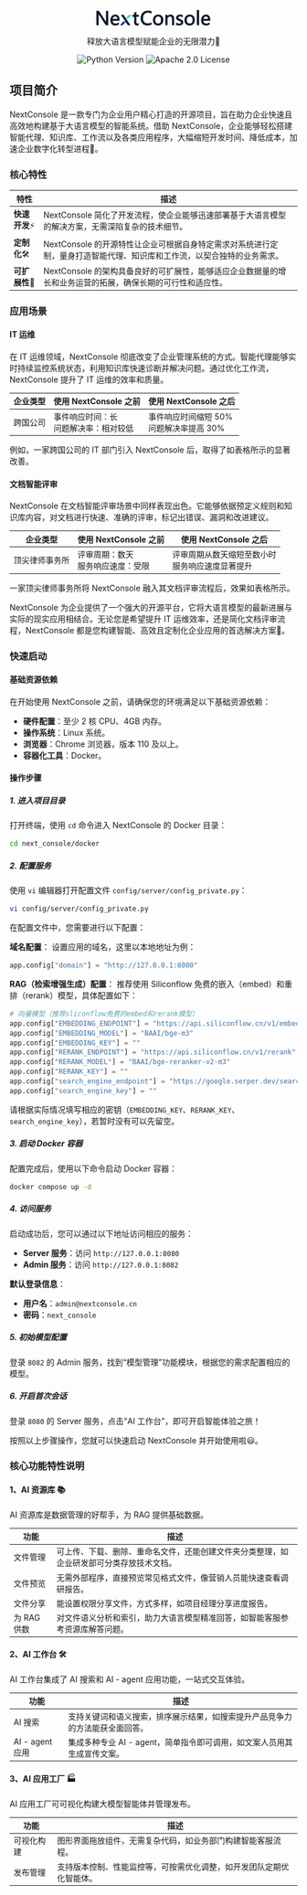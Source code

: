 
<p align="center">
  <img src="docs/logo_text.svg" width="200" alt="NextConsole Logo">
  <p align="center">释放大语言模型赋能企业的无限潜力💪</p>
  <p align="center">
    <img src="https://img.shields.io/badge/Python-3.10%2B-blue" alt="Python Version">
    <img src="https://img.shields.io/badge/License-Apache%202.0-blue.svg" alt="Apache 2.0 License">
  </p>
</p>
 
## 项目简介
NextConsole 是一款专门为企业用户精心打造的开源项目，旨在助力企业快速且高效地构建基于大语言模型的智能系统。借助 NextConsole，企业能够轻松搭建智能代理、知识库、工作流以及各类应用程序，大幅缩短开发时间、降低成本，加速企业数字化转型进程🚀。

### 核心特性
| 特性 | 描述 |
| ---- | ---- |
| **快速开发**⚡ | NextConsole 简化了开发流程，使企业能够迅速部署基于大语言模型的解决方案，无需深陷复杂的技术细节。 |
| **定制化**🛠️ | NextConsole 的开源特性让企业可根据自身特定需求对系统进行定制，量身打造智能代理、知识库和工作流，以契合独特的业务需求。 |
| **可扩展性**🔀 | NextConsole 的架构具备良好的可扩展性，能够适应企业数据量的增长和业务运营的拓展，确保长期的可行性和适应性。 |

### 应用场景

#### IT 运维
在 IT 运维领域，NextConsole 彻底改变了企业管理系统的方式。智能代理能够实时持续监控系统状态，利用知识库快速诊断并解决问题。通过优化工作流，NextConsole 提升了 IT 运维的效率和质量。

| 企业类型 | 使用 NextConsole 之前 | 使用 NextConsole 之后 |
| ---- | ---- | ---- |
| 跨国公司 | 事件响应时间：长 <br> 问题解决率：相对较低 | 事件响应时间缩短 50% <br> 问题解决率提高 30% |

例如，一家跨国公司的 IT 部门引入 NextConsole 后，取得了如表格所示的显著改善。

#### 文档智能评审
NextConsole 在文档智能评审场景中同样表现出色。它能够依据预定义规则和知识库内容，对文档进行快速、准确的评审，标记出错误、漏洞和改进建议。

| 企业类型 | 使用 NextConsole 之前 | 使用 NextConsole 之后 |
| ---- | ---- | ---- |
| 顶尖律师事务所 | 评审周期：数天 <br> 服务响应速度：受限 | 评审周期从数天缩短至数小时 <br> 服务响应速度显著提升 |

一家顶尖律师事务所将 NextConsole 融入其文档评审流程后，效果如表格所示。

NextConsole 为企业提供了一个强大的开源平台，它将大语言模型的最新进展与实际的现实应用相结合。无论您是希望提升 IT 运维效率，还是简化文档评审流程，NextConsole 都是您构建智能、高效且定制化企业应用的首选解决方案🌟。

### 快速启动

#### 基础资源依赖
在开始使用 NextConsole 之前，请确保您的环境满足以下基础资源依赖：
- **硬件配置**：至少 2 核 CPU、4GB 内存。
- **操作系统**：Linux 系统。
- **浏览器**：Chrome 浏览器，版本 110 及以上。
- **容器化工具**：Docker。

#### 操作步骤

##### 1. 进入项目目录
打开终端，使用 `cd` 命令进入 NextConsole 的 Docker 目录：
```bash
cd next_console/docker
```

##### 2. 配置服务
使用 `vi` 编辑器打开配置文件 `config/server/config_private.py`：
```bash
vi config/server/config_private.py
```
在配置文件中，您需要进行以下配置：

**域名配置**：
设置应用的域名，这里以本地地址为例：
```python
app.config["domain"] = "http://127.0.0.1:8080"
```

**RAG（检索增强生成）配置**：
推荐使用 Siliconflow 免费的嵌入（embed）和重排（rerank）模型，具体配置如下：
```python
# 向量模型（推荐sliconflow免费的embed和rerank模型）
app.config["EMBEDDING_ENDPOINT"] = "https://api.siliconflow.cn/v1/embeddings"
app.config["EMBEDDING_MODEL"] = "BAAI/bge-m3"
app.config["EMBEDDING_KEY"] = ""
app.config["RERANK_ENDPOINT"] = "https://api.siliconflow.cn/v1/rerank"
app.config["RERANK_MODEL"] = "BAAI/bge-reranker-v2-m3"
app.config["RERANK_KEY"] = ""
app.config["search_engine_endpoint"] = "https://google.serper.dev/search"
app.config["search_engine_key"] = ""
```
请根据实际情况填写相应的密钥（`EMBEDDING_KEY`、`RERANK_KEY`、`search_engine_key`），若暂时没有可以先留空。

##### 3. 启动 Docker 容器
配置完成后，使用以下命令启动 Docker 容器：
```bash
docker compose up -d
```

##### 4. 访问服务
启动成功后，您可以通过以下地址访问相应的服务：
- **Server 服务**：访问 `http://127.0.0.1:8080`
- **Admin 服务**：访问 `http://127.0.0.1:8082`

**默认登录信息**：
- **用户名**：`admin@nextconsole.cn`
- **密码**：`next_console`

##### 5. 初始模型配置
登录 `8082` 的 Admin 服务，找到“模型管理”功能模块，根据您的需求配置相应的模型。

##### 6. 开启首次会话
登录 `8080` 的 Server 服务，点击“AI 工作台”，即可开启智能体验之旅！

按照以上步骤操作，您就可以快速启动 NextConsole 并开始使用啦😃。

### 核心功能特性说明

#### 1、AI 资源库 📚
AI 资源库是数据管理的好帮手，为 RAG 提供基础数据。

|功能|描述|
| ---- | ---- |
|文件管理|可上传、下载、删除、重命名文件，还能创建文件夹分类整理，如企业研发部可分类存放技术文档。|
|文件预览|无需外部程序，直接预览常见格式文件，像营销人员能快速查看调研报告。|
|文件分享|能设置权限分享文件，方式多样，如项目经理分享进度报告。|
|为 RAG 供数|对文件语义分析和索引，助力大语言模型精准回答，如智能客服参考资源库解答问题。|

#### 2、AI 工作台 🛠️
AI 工作台集成了 AI 搜索和 AI - agent 应用功能，一站式交互体验。

|功能|描述|
| ---- | ---- |
|AI 搜索|支持关键词和语义搜索，排序展示结果，如搜索提升产品竞争力的方法能获全面回答。|
|AI - agent 应用|集成多种专业 AI - agent，简单指令即可调用，如文案人员用其生成宣传文案。|

#### 3、AI 应用工厂 🏭
AI 应用工厂可可视化构建大模型智能体并管理发布。

|功能|描述|
| ---- | ---- |
|可视化构建|图形界面拖放组件，无需复杂代码，如业务部门构建智能客服流程。|
|发布管理|支持版本控制、性能监控等，可按需优化调整，如开发团队定期优化智能体。|